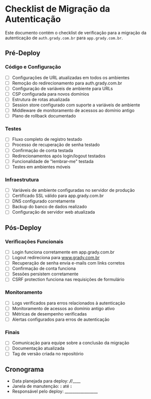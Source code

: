 # Checklist de Migração da Autenticação

Este documento contém o checklist de verificação para a migração da autenticação de `auth.grady.com.br` para `app.grady.com.br`.

## Pré-Deploy

### Código e Configuração
- [ ] Configurações de URL atualizadas em todos os ambientes
- [ ] Remoção do redirecionamento para auth.grady.com.br
- [ ] Configuração de variáveis de ambiente para URLs
- [ ] CSP configurada para novos domínios
- [ ] Estrutura de rotas atualizada
- [ ] Session store configurado com suporte a variáveis de ambiente
- [ ] Middleware de monitoramento de acessos ao domínio antigo
- [ ] Plano de rollback documentado

### Testes
- [ ] Fluxo completo de registro testado
- [ ] Processo de recuperação de senha testado
- [ ] Confirmação de conta testada
- [ ] Redirecionamentos após login/logout testados
- [ ] Funcionalidade de "lembrar-me" testada
- [ ] Testes em ambientes móveis

### Infraestrutura
- [ ] Variáveis de ambiente configuradas no servidor de produção
- [ ] Certificado SSL válido para app.grady.com.br
- [ ] DNS configurado corretamente
- [ ] Backup do banco de dados realizado
- [ ] Configuração de servidor web atualizada

## Pós-Deploy

### Verificações Funcionais
- [ ] Login funciona corretamente em app.grady.com.br
- [ ] Logout redireciona para www.grady.com.br
- [ ] Recuperação de senha envia e-mails com links corretos
- [ ] Confirmação de conta funciona
- [ ] Sessões persistem corretamente
- [ ] CSRF protection funciona nas requisições de formulário

### Monitoramento
- [ ] Logs verificados para erros relacionados à autenticação
- [ ] Monitoramento de acessos ao domínio antigo ativo
- [ ] Métricas de desempenho verificadas
- [ ] Alertas configurados para erros de autenticação

### Finais
- [ ] Comunicação para equipe sobre a conclusão da migração
- [ ] Documentação atualizada
- [ ] Tag de versão criada no repositório

## Cronograma

- Data planejada para deploy: ___/___/____
- Janela de manutenção: __:__ até __:__
- Responsável pelo deploy: _________________ 